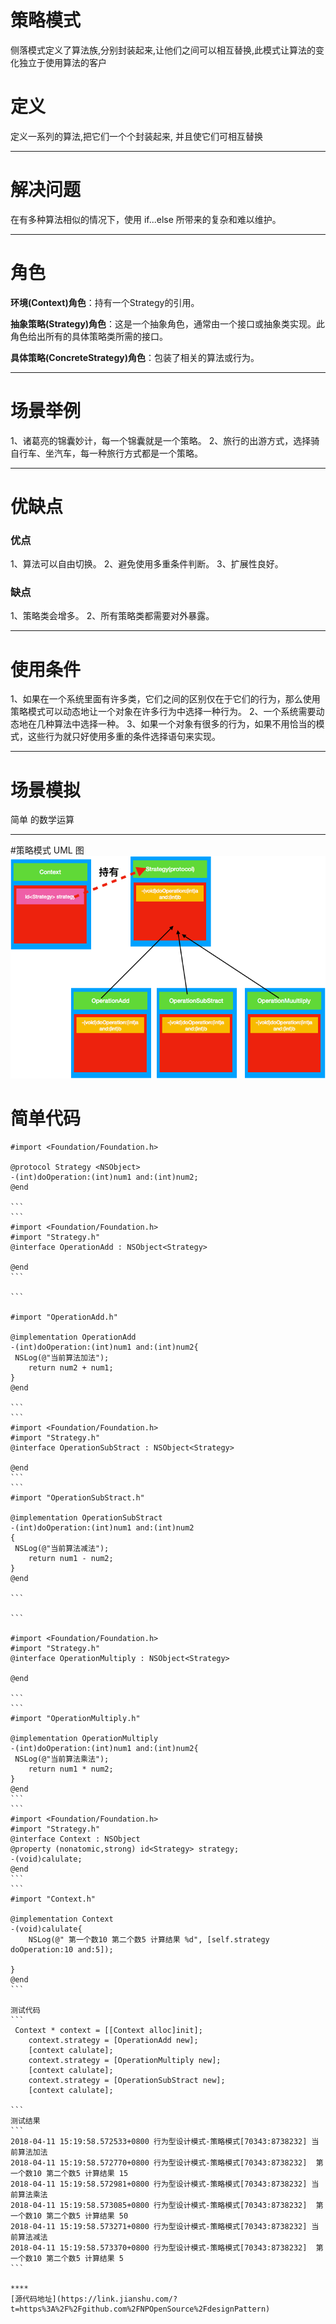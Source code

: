 # 策略模式



侧落模式定义了算法族,分别封装起来,让他们之间可以相互替换,此模式让算法的变化独立于使用算法的客户

# 定义
定义一系列的算法,把它们一个个封装起来, 并且使它们可相互替换
****
# 解决问题
在有多种算法相似的情况下，使用 if...else 所带来的复杂和难以维护。
******
# 角色
**环境(Context)角色**：持有一个Strategy的引用。

**抽象策略(Strategy)角色**：这是一个抽象角色，通常由一个接口或抽象类实现。此角色给出所有的具体策略类所需的接口。

**具体策略(ConcreteStrategy)角色**：包装了相关的算法或行为。
****
# 场景举例
1、诸葛亮的锦囊妙计，每一个锦囊就是一个策略。 
2、旅行的出游方式，选择骑自行车、坐汽车，每一种旅行方式都是一个策略。
*****
# 优缺点
### 优点
 1、算法可以自由切换。
 2、避免使用多重条件判断。
 3、扩展性良好。
### 缺点
1、策略类会增多。 2、所有策略类都需要对外暴露。
*****
# 使用条件
 1、如果在一个系统里面有许多类，它们之间的区别仅在于它们的行为，那么使用策略模式可以动态地让一个对象在许多行为中选择一种行为。
 2、一个系统需要动态地在几种算法中选择一种。
 3、如果一个对象有很多的行为，如果不用恰当的模式，这些行为就只好使用多重的条件选择语句来实现。

***
# 场景模拟
简单 的数学运算
***
#策略模式 UML 图
![策略模式](./image1.png)


# 简单代码

````
#import <Foundation/Foundation.h>

@protocol Strategy <NSObject>
-(int)doOperation:(int)num1 and:(int)num2;
@end

```
```
#import <Foundation/Foundation.h>
#import "Strategy.h"
@interface OperationAdd : NSObject<Strategy>

@end
```

```

#import "OperationAdd.h"

@implementation OperationAdd
-(int)doOperation:(int)num1 and:(int)num2{
 NSLog(@"当前算法加法");
    return num2 + num1;
}
@end

```
```
#import <Foundation/Foundation.h>
#import "Strategy.h"
@interface OperationSubStract : NSObject<Strategy>

@end
```
```
#import "OperationSubStract.h"

@implementation OperationSubStract
-(int)doOperation:(int)num1 and:(int)num2
{
 NSLog(@"当前算法减法");
    return num1 - num2;
}
@end

```

```

#import <Foundation/Foundation.h>
#import "Strategy.h"
@interface OperationMultiply : NSObject<Strategy>

@end

```
```
#import "OperationMultiply.h"

@implementation OperationMultiply
-(int)doOperation:(int)num1 and:(int)num2{
 NSLog(@"当前算法乘法");
    return num1 * num2;
}
@end
```
```
#import <Foundation/Foundation.h>
#import "Strategy.h"
@interface Context : NSObject
@property (nonatomic,strong) id<Strategy> strategy;
-(void)calulate;
@end
```
```
#import "Context.h"

@implementation Context
-(void)calulate{
    NSLog(@" 第一个数10 第二个数5 计算结果 %d", [self.strategy doOperation:10 and:5]);
   
}
@end
```

测试代码
```
 Context * context = [[Context alloc]init];
    context.strategy = [OperationAdd new];
    [context calulate];
    context.strategy = [OperationMultiply new];
    [context calulate];
    context.strategy = [OperationSubStract new];
    [context calulate];

```
测试结果
```
2018-04-11 15:19:58.572533+0800 行为型设计模式-策略模式[70343:8738232] 当前算法加法
2018-04-11 15:19:58.572770+0800 行为型设计模式-策略模式[70343:8738232]  第一个数10 第二个数5 计算结果 15
2018-04-11 15:19:58.572981+0800 行为型设计模式-策略模式[70343:8738232] 当前算法乘法
2018-04-11 15:19:58.573085+0800 行为型设计模式-策略模式[70343:8738232]  第一个数10 第二个数5 计算结果 50
2018-04-11 15:19:58.573271+0800 行为型设计模式-策略模式[70343:8738232] 当前算法减法
2018-04-11 15:19:58.573370+0800 行为型设计模式-策略模式[70343:8738232]  第一个数10 第二个数5 计算结果 5
```

****
[源代码地址](https://link.jianshu.com/?t=https%3A%2F%2Fgithub.com%2FNPOpenSource%2FdesignPattern)









